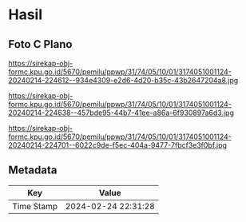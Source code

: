 # Hasil

## Foto C Plano

https://sirekap-obj-formc.kpu.go.id/5670/pemilu/ppwp/31/74/05/10/01/3174051001124-20240214-224612--934e4309-e2d6-4d20-b35c-43b2647204a8.jpg

https://sirekap-obj-formc.kpu.go.id/5670/pemilu/ppwp/31/74/05/10/01/3174051001124-20240214-224638--457bde95-44b7-41ee-a86a-6f930897a6d3.jpg

https://sirekap-obj-formc.kpu.go.id/5670/pemilu/ppwp/31/74/05/10/01/3174051001124-20240214-224701--6022c9de-f5ec-404a-9477-7fbcf3e3f0bf.jpg


## Metadata

| Key        | Value               |
| ---------- | ------------------- |
| Time Stamp | 2024-02-24 22:31:28 |



